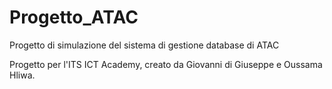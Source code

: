 # Progetto_ATAC
Progetto di simulazione del sistema di gestione database di ATAC

Progetto per l'ITS ICT Academy, creato da Giovanni di Giuseppe e Oussama Hliwa.